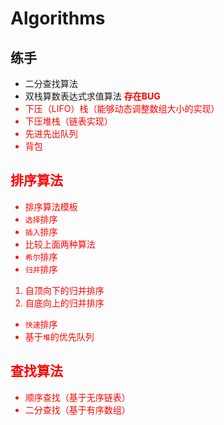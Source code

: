 # Algorithms
## 练手
* 二分查找算法
* 双栈算数表达式求值算法 <font color=red>**存在BUG**
* 下压（LIFO）栈（能够动态调整数组大小的实现）
* 下压堆栈（链表实现）
* 先进先出队列
* 背包
## 排序算法
* 排序算法模板
* `选择`排序
* `插入`排序
* 比较上面两种算法
* `希尔`排序
* `归并`排序
1. 自顶向下的归并排序
2. 自底向上的归并排序
* `快速`排序
* 基于`堆`的优先队列
## 查找算法
* 顺序查找（基于无序链表）
* 二分查找（基于有序数组）